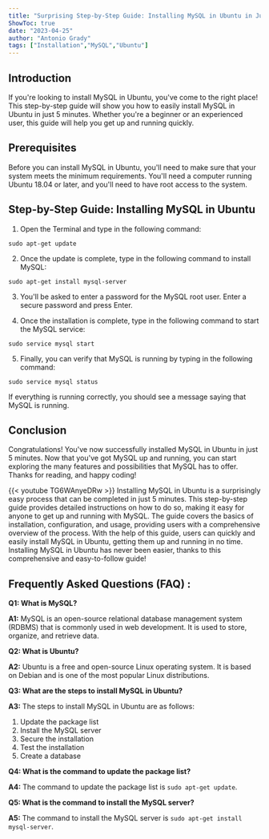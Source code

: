 ```yaml
---
title: "Surprising Step-by-Step Guide: Installing MySQL in Ubuntu in Just 5 Minutes!"
ShowToc: true 
date: "2023-04-25"
author: "Antonio Grady" 
tags: ["Installation","MySQL","Ubuntu"]
---
```

## Introduction
If you're looking to install MySQL in Ubuntu, you've come to the right place! This step-by-step guide will show you how to easily install MySQL in Ubuntu in just 5 minutes. Whether you're a beginner or an experienced user, this guide will help you get up and running quickly.

## Prerequisites
Before you can install MySQL in Ubuntu, you'll need to make sure that your system meets the minimum requirements. You'll need a computer running Ubuntu 18.04 or later, and you'll need to have root access to the system.

## Step-by-Step Guide: Installing MySQL in Ubuntu
1. Open the Terminal and type in the following command:

```sudo apt-get update```

2. Once the update is complete, type in the following command to install MySQL:

```sudo apt-get install mysql-server```

3. You'll be asked to enter a password for the MySQL root user. Enter a secure password and press Enter.

4. Once the installation is complete, type in the following command to start the MySQL service:

```sudo service mysql start```

5. Finally, you can verify that MySQL is running by typing in the following command:

```sudo service mysql status```

If everything is running correctly, you should see a message saying that MySQL is running.

## Conclusion
Congratulations! You've now successfully installed MySQL in Ubuntu in just 5 minutes. Now that you've got MySQL up and running, you can start exploring the many features and possibilities that MySQL has to offer. Thanks for reading, and happy coding!

{{< youtube TG6WAnyeDRw >}} 
Installing MySQL in Ubuntu is a surprisingly easy process that can be completed in just 5 minutes. This step-by-step guide provides detailed instructions on how to do so, making it easy for anyone to get up and running with MySQL. The guide covers the basics of installation, configuration, and usage, providing users with a comprehensive overview of the process. With the help of this guide, users can quickly and easily install MySQL in Ubuntu, getting them up and running in no time. Installing MySQL in Ubuntu has never been easier, thanks to this comprehensive and easy-to-follow guide!

## Frequently Asked Questions (FAQ) :
**Q1: What is MySQL?**

**A1:** MySQL is an open-source relational database management system (RDBMS) that is commonly used in web development. It is used to store, organize, and retrieve data.

**Q2: What is Ubuntu?**

**A2:** Ubuntu is a free and open-source Linux operating system. It is based on Debian and is one of the most popular Linux distributions.

**Q3: What are the steps to install MySQL in Ubuntu?**

**A3:** The steps to install MySQL in Ubuntu are as follows:

1. Update the package list
2. Install the MySQL server
3. Secure the installation
4. Test the installation
5. Create a database

**Q4: What is the command to update the package list?**

**A4:** The command to update the package list is `sudo apt-get update`.

**Q5: What is the command to install the MySQL server?**

**A5:** The command to install the MySQL server is `sudo apt-get install mysql-server`.





